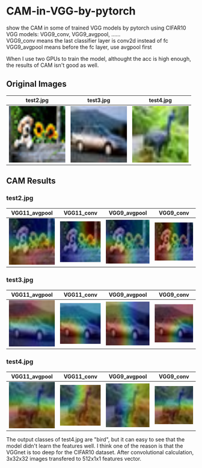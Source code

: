 # CAM-in-VGG-by-pytorch
show the CAM in some of trained VGG models by pytorch using CIFAR10  
VGG models: VGG9_conv, VGG9_avgpool,  ......  
VGG9_conv means the last classifier layer is conv2d instead of fc  
VGG9_avgpool means before the fc layer, use avgpool first  

When I use two GPUs to train the model, althought the acc is high enough, the results of CAM isn't good as well.  

## Original Images
test2.jpg|test3.jpg|test4.jpg
:---:|:---:|:---:
<img src="https://github.com/IDayday/CAM-in-VGG-by-pytorch/blob/main/test%20imgs/test2.jpg" width="150" alt="test2.jpg">|<img src="https://github.com/IDayday/CAM-in-VGG-by-pytorch/blob/main/test%20imgs/test3.jpg" width="150" alt="test3.jpg">|<img src="https://github.com/IDayday/CAM-in-VGG-by-pytorch/blob/main/test%20imgs/test4.jpg" width="150" alt="test4.jpg">|

## CAM Results
### test2.jpg
VGG11_avgpool|VGG11_conv|VGG9_avgpool|VGG9_conv
:---:|:---:|:---:|:---:
<img src="https://github.com/IDayday/CAM-in-VGG-by-pytorch/blob/main/cam%20results/CAM2_VGG11_avgpool.jpg" width="150" alt="test2.jpg VGG11_avgpool ">|<img src="https://github.com/IDayday/CAM-in-VGG-by-pytorch/blob/main/cam%20results/CAM2_VGG11_conv.jpg" width="150" alt="test2.jpg VGG11_conv ">|<img src="https://github.com/IDayday/CAM-in-VGG-by-pytorch/blob/main/cam%20results/CAM2_VGG9_avgpool.jpg" width="150" alt="test2.jpg VGG9_avgpool "/>|<img src="https://github.com/IDayday/CAM-in-VGG-by-pytorch/blob/main/cam%20results/CAM2_VGG9_conv.jpg" width="150" alt="test2.jpg VGG9_conv "/>
### test3.jpg
VGG11_avgpool|VGG11_conv|VGG9_avgpool|VGG9_conv
:---:|:---:|:---:|:---:
<img src="https://github.com/IDayday/CAM-in-VGG-by-pytorch/blob/main/cam%20results/CAM3_VGG11_avgpool.jpg" width="150" alt="test3.jpg VGG11_avgpool ">|<img src="https://github.com/IDayday/CAM-in-VGG-by-pytorch/blob/main/cam%20results/CAM3_VGG11_conv.jpg" width="150" alt="test3.jpg VGG11_conv ">|<img src="https://github.com/IDayday/CAM-in-VGG-by-pytorch/blob/main/cam%20results/CAM3_VGG9_avgpool.jpg" width="150" alt="test3.jpg VGG9_avgpool "/>|<img src="https://github.com/IDayday/CAM-in-VGG-by-pytorch/blob/main/cam%20results/CAM3_VGG9_conv.jpg" width="150" alt="test3.jpg VGG9_conv "/>
### test4.jpg
VGG11_avgpool|VGG11_conv|VGG9_avgpool|VGG9_conv
:---:|:---:|:---:|:---:
<img src="https://github.com/IDayday/CAM-in-VGG-by-pytorch/blob/main/cam%20results/CAM4_VGG11_avgpool.jpg" width="150" alt="test4.jpg VGG11_avgpool ">|<img src="https://github.com/IDayday/CAM-in-VGG-by-pytorch/blob/main/cam%20results/CAM4_VGG11_conv.jpg" width="150" alt="test4.jpg VGG11_conv ">|<img src="https://github.com/IDayday/CAM-in-VGG-by-pytorch/blob/main/cam%20results/CAM4_VGG9_avgpool.jpg" width="150" alt="test4.jpg VGG9_avgpool "/>|<img src="https://github.com/IDayday/CAM-in-VGG-by-pytorch/blob/main/cam%20results/CAM4_VGG9_conv.jpg" width="150" alt="test4.jpg VGG9_conv "/>

The output classes of test4.jpg are "bird", but it can easy to see that the model didn't learn the features well. I think one of the reason is that the VGGnet is too deep for the CIFAR10 dataset. After convolutional calculation, 3x32x32 images transfered to 512x1x1 features vector.
